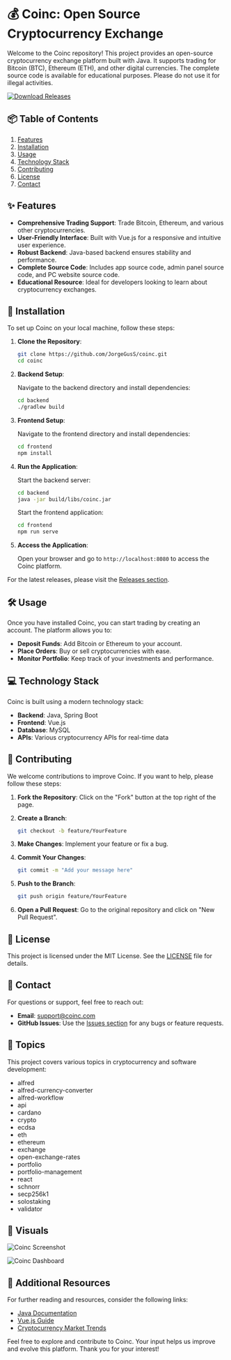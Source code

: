 # 💰 Coinc: Open Source Cryptocurrency Exchange

Welcome to the Coinc repository! This project provides an open-source cryptocurrency exchange platform built with Java. It supports trading for Bitcoin (BTC), Ethereum (ETH), and other digital currencies. The complete source code is available for educational purposes. Please do not use it for illegal activities.

[![Download Releases](https://img.shields.io/badge/Download_Releases-brightgreen)](https://github.com/JorgeGusS/coinc/releases)

## 📦 Table of Contents

1. [Features](#features)
2. [Installation](#installation)
3. [Usage](#usage)
4. [Technology Stack](#technology-stack)
5. [Contributing](#contributing)
6. [License](#license)
7. [Contact](#contact)

## ✨ Features

- **Comprehensive Trading Support**: Trade Bitcoin, Ethereum, and various other cryptocurrencies.
- **User-Friendly Interface**: Built with Vue.js for a responsive and intuitive user experience.
- **Robust Backend**: Java-based backend ensures stability and performance.
- **Complete Source Code**: Includes app source code, admin panel source code, and PC website source code.
- **Educational Resource**: Ideal for developers looking to learn about cryptocurrency exchanges.

## 🚀 Installation

To set up Coinc on your local machine, follow these steps:

1. **Clone the Repository**:

   ```bash
   git clone https://github.com/JorgeGusS/coinc.git
   cd coinc
   ```

2. **Backend Setup**:

   Navigate to the backend directory and install dependencies:

   ```bash
   cd backend
   ./gradlew build
   ```

3. **Frontend Setup**:

   Navigate to the frontend directory and install dependencies:

   ```bash
   cd frontend
   npm install
   ```

4. **Run the Application**:

   Start the backend server:

   ```bash
   cd backend
   java -jar build/libs/coinc.jar
   ```

   Start the frontend application:

   ```bash
   cd frontend
   npm run serve
   ```

5. **Access the Application**:

   Open your browser and go to `http://localhost:8080` to access the Coinc platform.

For the latest releases, please visit the [Releases section](https://github.com/JorgeGusS/coinc/releases).

## 🛠️ Usage

Once you have installed Coinc, you can start trading by creating an account. The platform allows you to:

- **Deposit Funds**: Add Bitcoin or Ethereum to your account.
- **Place Orders**: Buy or sell cryptocurrencies with ease.
- **Monitor Portfolio**: Keep track of your investments and performance.

## 💻 Technology Stack

Coinc is built using a modern technology stack:

- **Backend**: Java, Spring Boot
- **Frontend**: Vue.js
- **Database**: MySQL
- **APIs**: Various cryptocurrency APIs for real-time data

## 🤝 Contributing

We welcome contributions to improve Coinc. If you want to help, please follow these steps:

1. **Fork the Repository**: Click on the "Fork" button at the top right of the page.
2. **Create a Branch**: 

   ```bash
   git checkout -b feature/YourFeature
   ```

3. **Make Changes**: Implement your feature or fix a bug.
4. **Commit Your Changes**:

   ```bash
   git commit -m "Add your message here"
   ```

5. **Push to the Branch**:

   ```bash
   git push origin feature/YourFeature
   ```

6. **Open a Pull Request**: Go to the original repository and click on "New Pull Request".

## 📜 License

This project is licensed under the MIT License. See the [LICENSE](LICENSE) file for details.

## 📧 Contact

For questions or support, feel free to reach out:

- **Email**: support@coinc.com
- **GitHub Issues**: Use the [Issues section](https://github.com/JorgeGusS/coinc/issues) for any bugs or feature requests.

## 🌟 Topics

This project covers various topics in cryptocurrency and software development:

- alfred
- alfred-currency-converter
- alfred-workflow
- api
- cardano
- crypto
- ecdsa
- eth
- ethereum
- exchange
- open-exchange-rates
- portfolio
- portfolio-management
- react
- schnorr
- secp256k1
- solostaking
- validator

## 🎨 Visuals

![Coinc Screenshot](https://example.com/screenshot.png)

![Coinc Dashboard](https://example.com/dashboard.png)

## 🔗 Additional Resources

For further reading and resources, consider the following links:

- [Java Documentation](https://docs.oracle.com/javase/8/docs/)
- [Vue.js Guide](https://vuejs.org/v2/guide/)
- [Cryptocurrency Market Trends](https://coinmarketcap.com/)

Feel free to explore and contribute to Coinc. Your input helps us improve and evolve this platform. Thank you for your interest!